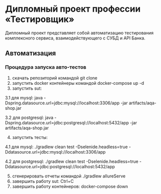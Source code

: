 # Дипломный проект профессии «Тестировщик»
Дипломный проект представляет собой автоматизацию тестирования комплексного сервиса, взаимодействующего с СУБД и API Банка.

## Автоматизация
### Процедура запуска авто-тестов 
1) скачать репозиторий командой git clone
2) запустить docker контейнеры командой docker-compose up -d
3) запустить sut:

3.1 для mysql:  java -Dspring.datasource.url=jdbc:mysql://localhost:3306/app -jar artifacts/aqa-shop.jar

3.2 для postgresql:  java -Dspring.datasource.url=jdbc:postgresql://localhost:5432/app -jar artifacts/aqa-shop.jar

4) запустить тесты:

4.1 для mysql:  ./gradlew clean test -Dselenide.headless=true -Ddatasource.url=jdbc:mysql://localhost:3306/app

4.2 для postgresql:  ./gradlew clean test -Dselenide.headless=true -Ddatasource.url=jdbc:postgresql://localhost:5432/app

5) сгенерировать отчеты командой ./gradlew allureServe
6) завершить работу sut:  Ctrl+C
7) завершить работу контейнеров: docker-compose down